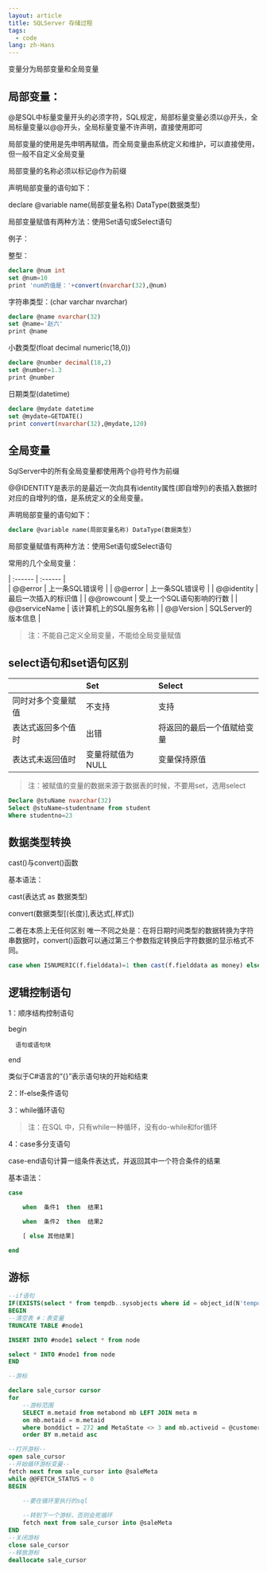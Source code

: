 ```yaml
---
layout: article
title: SQLServer 存储过程
tags:
  - code
lang: zh-Hans
---
```


<!--more-->

变量分为局部变量和全局变量

## 局部变量：

@是SQL中标量变量开头的必须字符，SQL规定，局部标量变量必须以@开头，全局标量变量以@@开头，全局标量变量不许声明，直接使用即可

局部变量的使用是先申明再赋值。而全局变量由系统定义和维护，可以直接使用，但一般不自定义全局变量

局部变量的名称必须以标记@作为前缀

声明局部变量的语句如下：

declare @variable name(局部变量名称) DataType(数据类型)

局部变量赋值有两种方法：使用Set语句或Select语句

例子：

整型：

```sql
declare @num int
set @num=10
print 'num的值是：'+convert(nvarchar(32),@num)
```

字符串类型：(char  varchar  nvarchar)

```sql
declare @name nvarchar(32)
set @name='赵六'
print @name
```

小数类型(float decimal  numeric(18,0))

```sql
declare @number decimal(18,2)
set @number=1.3
print @number
```

日期类型(datetime)

```sql
declare @mydate datetime
set @mydate=GETDATE()
print convert(nvarchar(32),@mydate,120)
```

## 全局变量

SqlServer中的所有全局变量都使用两个@符号作为前缀

@@IDENTITY是表示的是最近一次向具有identity属性(即自增列)的表插入数据时对应的自增列的值，是系统定义的全局变量。

声明局部变量的语句如下：

```sql
declare @variable name(局部变量名称) DataType(数据类型)
```

局部变量赋值有两种方法：使用Set语句或Select语句

常用的几个全局变量：

| :------ | :------ |  
| @@error | 上一条SQL错误号 |
| @@error | 上一条SQL错误号 |
| @@identity | 最后一次插入的标识值 |
| @@rowcount | 受上一个SQL语句影响的行数 |
| @@serviceName | 该计算机上的SQL服务名称 |
| @@Version  | SQLServer的版本信息 |


> 注：不能自己定义全局变量，不能给全局变量赋值

## select语句和set语句区别

|  | Set | Select |
| :------ | :------ | :------ |
| 同时对多个变量赋值 | 不支持 | 支持 |
| 表达式返回多个值时 | 出错 | 将返回的最后一个值赋给变量 |
| 表达式未返回值时 | 变量将赋值为NULL | 变量保持原值 |

> 注：被赋值的变量的数据来源于数据表的时候，不要用set，选用select

```sql
Declare @stuName nvarchar(32)
Select @stuName=studentname from student
Where studentno=23
```

## 数据类型转换

cast()与convert()函数

基本语法：

cast(表达式 as  数据类型)

convert(数据类型[(长度)],表达式[,样式])

二者在本质上无任何区别 唯一不同之处是：在将日期时间类型的数据转换为字符串数据时，convert()函数可以通过第三个参数指定转换后字符数据的显示格式不同。

```sql
case when ISNUMERIC(f.fielddata)=1 then cast(f.fielddata as money) else 0 END
```

## 逻辑控制语句

1：顺序结构控制语句

begin 

      语句或语句块

end

类似于C#语言的“{}”表示语句块的开始和结束

2：If-else条件语句

3：while循环语句

> 注：在SQL 中，只有while一种循环，没有do-while和for循环

4：case多分支语句

case-end语句计算一组条件表达式，并返回其中一个符合条件的结果

基本语法：

```sql
case

    when  条件1  then  结果1

    when  条件2  then  结果2

    [ else 其他结果]

end
```

## 游标

```sql
--if语句
IF(EXISTS(select * from tempdb..sysobjects where id = object_id(N'tempdb..#node1') and type='U'))
BEGIN
--清空表 #：表变量
TRUNCATE TABLE #node1

INSERT INTO #node1 select * from node

select * INTO #node1 from node
END

--游标

declare sale_cursor cursor 
for
    --游标范围
    SELECT m.metaid from metabond mb LEFT JOIN meta m 
    on mb.metaid = m.metaid 
    where bonddict = 272 and MetaState <> 3 and mb.activeid = @customerId 
    order BY m.metaid asc

--打开游标--
open sale_cursor
--开始循环游标变量--
fetch next from sale_cursor into @saleMeta
while @@FETCH_STATUS = 0
BEGIN
    
    --要在循环里执行的sql

    --转到下一个游标，否则会死循环
    fetch next from sale_cursor into @saleMeta
END
--关闭游标
close sale_cursor  
--释放游标
deallocate sale_cursor  
```